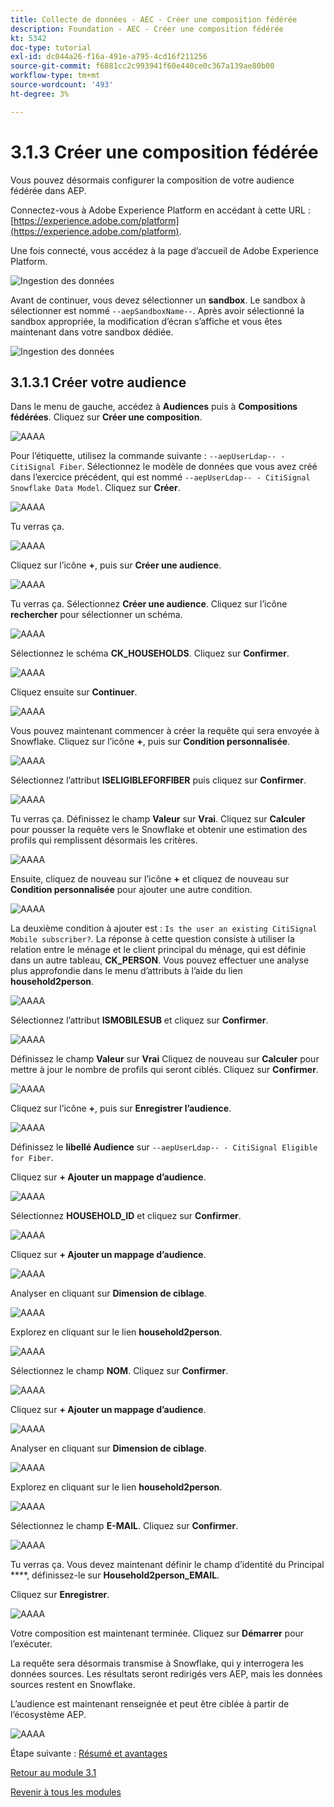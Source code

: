 ```yaml
---
title: Collecte de données - AEC - Créer une composition fédérée
description: Foundation - AEC - Créer une composition fédérée
kt: 5342
doc-type: tutorial
exl-id: dc044a26-f16a-491e-a795-4cd16f211256
source-git-commit: f6881cc2c993941f60e440ce0c367a139ae80b00
workflow-type: tm+mt
source-wordcount: '493'
ht-degree: 3%

---
```


# 3.1.3 Créer une composition fédérée

Vous pouvez désormais configurer la composition de votre audience fédérée dans AEP.

Connectez-vous à Adobe Experience Platform en accédant à cette URL : [https://experience.adobe.com/platform](https://experience.adobe.com/platform).

Une fois connecté, vous accédez à la page d’accueil de Adobe Experience Platform.

![Ingestion des données](./images/home.png)

Avant de continuer, vous devez sélectionner un **sandbox**. Le sandbox à sélectionner est nommé ``--aepSandboxName--``. Après avoir sélectionné la sandbox appropriée, la modification d’écran s’affiche et vous êtes maintenant dans votre sandbox dédiée.

![Ingestion des données](./images/sb1.png)

## 3.1.3.1 Créer votre audience

Dans le menu de gauche, accédez à **Audiences** puis à **Compositions fédérées**. Cliquez sur **Créer une composition**.

![AAAA](./images/fedcomp1.png)

Pour l’étiquette, utilisez la commande suivante : `--aepUserLdap-- - CitiSignal Fiber`. Sélectionnez le modèle de données que vous avez créé dans l’exercice précédent, qui est nommé `--aepUserLdap-- - CitiSignal Snowflake Data Model`. Cliquez sur **Créer**.

![AAAA](./images/fedcomp2.png)

Tu verras ça.

![AAAA](./images/fedcomp3.png)

Cliquez sur l’icône **+**, puis sur **Créer une audience**.

![AAAA](./images/fedcomp4.png)

Tu verras ça. Sélectionnez **Créer une audience**. Cliquez sur l’icône **rechercher** pour sélectionner un schéma.

![AAAA](./images/fedcomp5.png)

Sélectionnez le schéma **CK_HOUSEHOLDS**. Cliquez sur **Confirmer**.

![AAAA](./images/fedcomp6.png)

Cliquez ensuite sur **Continuer**.

![AAAA](./images/fedcomp7.png)

Vous pouvez maintenant commencer à créer la requête qui sera envoyée à Snowflake. Cliquez sur l’icône **+**, puis sur **Condition personnalisée**.

![AAAA](./images/fedcomp8.png)

Sélectionnez l’attribut **ISELIGIBLEFORFIBER** puis cliquez sur **Confirmer**.

![AAAA](./images/fedcomp9.png)

Tu verras ça. Définissez le champ **Valeur** sur **Vrai**. Cliquez sur **Calculer** pour pousser la requête vers le Snowflake et obtenir une estimation des profils qui remplissent désormais les critères.

![AAAA](./images/fedcomp10.png)

Ensuite, cliquez de nouveau sur l’icône **+** et cliquez de nouveau sur **Condition personnalisée** pour ajouter une autre condition.

![AAAA](./images/fedcomp11.png)

La deuxième condition à ajouter est : `Is the user an existing CitiSignal Mobile subscriber?`. La réponse à cette question consiste à utiliser la relation entre le ménage et le client principal du ménage, qui est définie dans un autre tableau, **CK_PERSON**. Vous pouvez effectuer une analyse plus approfondie dans le menu d’attributs à l’aide du lien **household2person**.

![AAAA](./images/fedcomp12.png)

Sélectionnez l’attribut **ISMOBILESUB** et cliquez sur **Confirmer**.

![AAAA](./images/fedcomp13.png)

Définissez le champ **Valeur** sur **Vrai** Cliquez de nouveau sur **Calculer** pour mettre à jour le nombre de profils qui seront ciblés. Cliquez sur **Confirmer**.

![AAAA](./images/fedcomp14.png)

Cliquez sur l’icône **+**, puis sur **Enregistrer l’audience**.

![AAAA](./images/fedcomp15.png)

Définissez le **libellé Audience** sur `--aepUserLdap-- - CitiSignal Eligible for Fiber`.

Cliquez sur **+ Ajouter un mappage d’audience**.

![AAAA](./images/fedcomp16.png)

Sélectionnez **HOUSEHOLD_ID** et cliquez sur **Confirmer**.

![AAAA](./images/fedcomp17.png)

Cliquez sur **+ Ajouter un mappage d’audience**.

![AAAA](./images/fedcomp18.png)

Analyser en cliquant sur **Dimension de ciblage**.

![AAAA](./images/fedcomp18a.png)

Explorez en cliquant sur le lien **household2person**.

![AAAA](./images/fedcomp18b.png)

Sélectionnez le champ **NOM**. Cliquez sur **Confirmer**.

![AAAA](./images/fedcomp18c.png)

Cliquez sur **+ Ajouter un mappage d’audience**.

![AAAA](./images/fedcomp20.png)

Analyser en cliquant sur **Dimension de ciblage**.

![AAAA](./images/fedcomp20a.png)

Explorez en cliquant sur le lien **household2person**.

![AAAA](./images/fedcomp20b.png)

Sélectionnez le champ **E-MAIL**. Cliquez sur **Confirmer**.

![AAAA](./images/fedcomp20c.png)

Tu verras ça. Vous devez maintenant définir le champ d’identité du Principal ****, définissez-le sur **Household2person_EMAIL**.

Cliquez sur **Enregistrer**.

![AAAA](./images/fedcomp21.png)

Votre composition est maintenant terminée. Cliquez sur **Démarrer** pour l’exécuter.

La requête sera désormais transmise à Snowflake, qui y interrogera les données sources. Les résultats seront redirigés vers AEP, mais les données sources restent en Snowflake.

L’audience est maintenant renseignée et peut être ciblée à partir de l’écosystème AEP.

![AAAA](./images/fedcomp22.png)

Étape suivante : [Résumé et avantages](./summary.md)

[Retour au module 3.1](./fac.md)

[Revenir à tous les modules](../../../overview.md)
